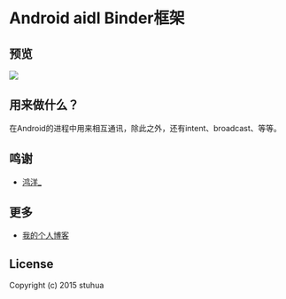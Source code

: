 # Android aidl Binder框架

## 预览

<img src="/image/show.png"/>

## 用来做什么？

在Android的进程中用来相互通讯，除此之外，还有intent、broadcast、等等。

## 鸣谢

- [鸿洋_](http://blog.csdn.net/lmj623565791/article/details/38461079)

## 更多

- [我的个人博客](http://stuhua.github.io/)

## License

Copyright (c) 2015 stuhua

